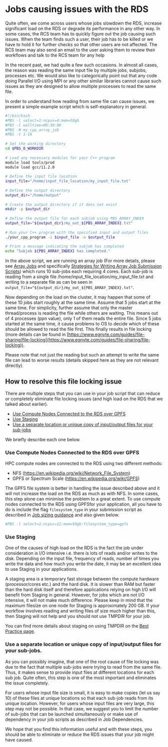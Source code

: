 # Jobs causing issues with the RDS

Quite often, we come across users whose jobs slowdown the RDS, increase significant load on the RDS or degrade its performance in any other way. In some cases, the RCS team has to quickly figure out the job causing such issues. When the team finds such a user, their job has to be killed or we have to hold it for further checks so that other users are not affected. The RCS team may also send an email to the user asking them to review their workflows and talk to the RCS team for any help

In the recent past, we had quite a few such occasions. In almost all cases, the reason was reading the same input file by multiple jobs, subjobs, processes etc. We would also like to categorically point out that any code doing Parallel I/O using MPI or any other similar libraries cannot cause such issues as they are designed to allow multiple processes to read the same file.

In order to understand how reading from same file can cause issues, we present a simple example script which is self-explanatory in  general.

```bash
#!/bin/bash
#PBS -l select=1:ncpus=4:mem=50gb
#PBS -l walltime=00:30:00
#PBS -N my_cpp_array_job
#PBS -t 1-10
 
# Set the working directory
cd $PBS_O_WORKDIR
 
# Load any necessary modules for your C++ program
module load tools/prod
module load gcc/11.2.0
 
# Define the input file location
input_file="/home/input_file_location/my_input_file.txt"
 
# Define the output directory
output_dir="/home/output"
 
# Create the output directory if it does not exist
mkdir -p $output_dir
 
# Define the output file for each subjob using PBS_ARRAY_INDEX
output_file="${output_dir}/my_out_${PBS_ARRAY_INDEX}.txt"
 
# Run your C++ program with the specified input and output files
./your_cpp_program -i $input_file -o $output_file
 
# Print a message indicating the subjob has completed
echo "Subjob ${PBS_ARRAY_INDEX} has completed."
```

In the above script, we are running an array job (For more details, please see [Array Jobs](../queues/array-jobs.md) and specifically [Strategies for Writing Array Job Submission Scripts](../queues/array-jobs.md#strategies-for-writing-array-jobs)) which runs 10 sub-jobs each requiring 4 cores. Each sub-job is reading from a single file /home/input_file_location/my_input_file.txt and writing to a separate file as can be seen in `output_file="${output_dir}/my_out_${PBS_ARRAY_INDEX}.txt"`.

Now depending on the load on the cluster, it may happen that some of these 10 jobs start roughly at the same time. Assume that 5 jobs start at the same time. For simplicity, further assume that only the master thread/process is reading the file while others are waiting. This means out of 4 processes (ppn value), only 1 of them reads the entire file. Since 5 jobs started at the same time, it cause problems to OS to decide which of these should be allowed to read the file first. This finally results in file locking (more details can be found in [https://www.egnyte.com/guides/file-sharing/file-locking](https://www.egnyte.com/guides/file-sharing/file-locking)).

Please note that not just the reading but such an attempt to write the same file can lead to worse results (details skipped here as they are not relevant directly).

## How to resolve this file locking issue
There are multiple steps that you can use in your job script that can reduce or completely eliminate file locking issues (and high load on the RDS that we talked about earlier).

* [Use Compute Nodes Connected to the RDS over GPFS](#use-compute-nodes-connected-to-the-rds-over-gpfs)
* [Use Staging](#use-staging)
* [Use a separate location or unique copy of input/output files for your sub-jobs](#use-a-separate-location-or-unique-copy-of-inputoutput-files-for-your-sub-jobs)

We briefly describe each one below.

### Use Compute Nodes Connected to the RDS over GPFS

HPC compute nodes are connected to the RDS using two different methods:

* NFS (https://en.wikipedia.org/wiki/Network_File_System)
* GPFS or Spectrum Scale (https://en.wikipedia.org/wiki/GPFS)

The GPFS file system is better in handling the issue described above and it will not increase the load on the RDS as much as with NFS. In some cases, this step alone can minimise the problem to a great extent. To use compute nodes connected to the RDS using GPFSfor your application, all you have to do is include the flag `filesystem_type` in your submission script as described in [Job sizing guidance](../queues/job-sizing-guidance.md) and also given below.

```bash
#PBS -l select=1:ncpus=12:mem=50gb:filesystem_type=gpfs
```

### Use Staging

One of the causes of high load on the RDS is the fact the job under consideration is I/O intensive i.e. there is lots of reads and/or writes to the disk. Depending on the input file, frequency of reads, number of times you write the data and how much you write the date, it may be an excellent idea to use Staging in your applications.

A staging area is a temporary fast storage between the compute hardware (processor/cores etc.) and the hard disk. It is slower than RAM but faster than the hard disk itself and therefore applications relying on high I/O will benefit from Staging in general. However, for jobs which are not I/O intensive, it will not make much difference. Please keep in mind that the maximum filesize on one node for Staging is approximately 200 GB. If your workflow involves reading and writing files of size much higher than this, then Staging will not help and you should not use TMPDIR for your job. 

You can find more details about staging on using TMPDIR on the [Best Practice page](../best-practice.md#stage-via-tmpdir).

### Use a separate location or unique copy of input/output files for your sub-jobs.

As you can possibly imagine, that one of the root cause of file locking was due to the fact that multiple sub-jobs were trying to read from the same file. Thus, it makes sense to provide input files at different locations for each sub job. Quite often, this step is one of the most important and eliminates the issue completely.

For users whose input file size is small, it is easy to make copies (let us say 10) of these files at unique locations so that each sub-job reads from its unique location. However, for users whose input  files are very large, this step may not be possible. In that case, we suggest you to limit the number of sub-jobs that can be launched simultaneously or make use of dependency in your job scripts as described in Job Dependencies.

We hope that you find this information useful and with these steps, you should be able to eliminate or reduce the RDS issues that your job might have caused.